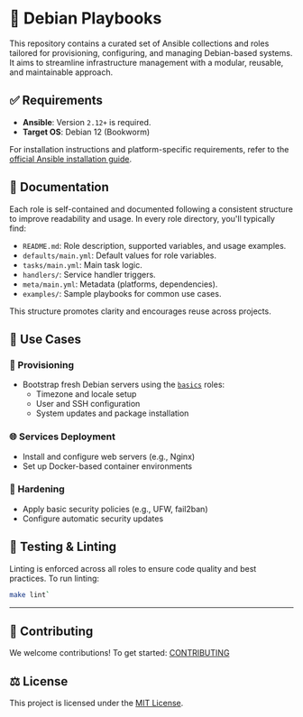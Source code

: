 # 🐧 Debian Playbooks

This repository contains a curated set of Ansible collections and roles tailored for provisioning, configuring, and managing Debian-based systems. It aims to streamline infrastructure management with a modular, reusable, and maintainable approach.

## ✅ Requirements

- **Ansible**: Version `2.12+` is required.
- **Target OS**: Debian 12 (Bookworm)

For installation instructions and platform-specific requirements, refer to the [official Ansible installation guide](https://docs.ansible.com/ansible/latest/installation_guide/intro_installation.html).

## 📘 Documentation

Each role is self-contained and documented following a consistent structure to improve readability and usage. In every role directory, you'll typically find:

- `README.md`: Role description, supported variables, and usage examples.
- `defaults/main.yml`: Default values for role variables.
- `tasks/main.yml`: Main task logic.
- `handlers/`: Service handler triggers.
- `meta/main.yml`: Metadata (platforms, dependencies).
- `examples/`: Sample playbooks for common use cases.

This structure promotes clarity and encourages reuse across projects.

## 🚀 Use Cases

### 🔧 Provisioning
- Bootstrap fresh Debian servers using the [`basics`](./collections/ansible_collections/h33n0k/basics/README.md) roles:
  - Timezone and locale setup
  - User and SSH configuration
  - System updates and package installation

### 🌐 Services Deployment
- Install and configure web servers (e.g., Nginx)
- Set up Docker-based container environments

### 🔐 Hardening
- Apply basic security policies (e.g., UFW, fail2ban)
- Configure automatic security updates

## 🧪 Testing & Linting

Linting is enforced across all roles to ensure code quality and best practices. To run linting:

```bash
make lint`
``````

---

## 🔬 Contributing
We welcome contributions! To get started: [CONTRIBUTING](./CONTRIBUTING.md)

## ⚖️ License
This project is licensed under the [MIT License](./LICENSE).
